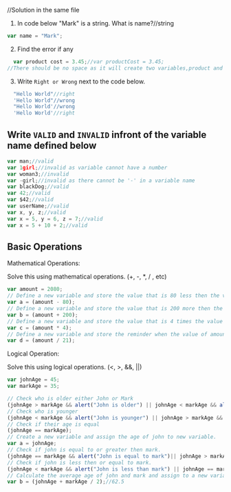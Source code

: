 //Solution in the same file
1. In code below "Mark" is a string.  What is name?//string
```js
var name = "Mark";
```

2. Find the error if any
```js
  var product cost = 3.45;//var productCost = 3.45;
//There should be no space as it will create two variables,product and cost
```

3. Write `Right or Wrong` next to the code below.

```js
  "Hello World"//right
  'Hello World"//wrong
  "Hello World'//wrong
  'Hello World'//right
```

## Write `VALID` and `INVALID` infront of the variable name defined below
```js
var man;//valid
var 1girl;//invalid as variable cannot have a number
var woman3;//invalid
var -girl;//invalid as there cannot be '-' in a variable name
var blackDog;//valid
var 42;//valid
var $42;//valid
var userName;//valid
var x, y, z;//valid
var x = 5, y = 6, z = 7;//valid
var x = 5 + 10 + 2;//valid
```

## Basic Operations

Mathematical Operations:

Solve this using mathematical operations. (+, -, *, / , etc)

```js
var amount = 2080;
// Define a new variable and store the value that is 80 less then the value of amount.
var a = (amount - 80);
// Define a new variable and store the value that is 200 more then the value of amount.
var b = (amount + 200);
// Define a new variable and store the value that is 4 times the value of amount.
var c = (amount * 4);
// Define a new variable and store the reminder when the value of amount is  divided by 21.
var d = (amount / 21);
```

Logical Operation:

Solve this using logical operations. (<, >, &&, ||)

```js
var johnAge = 45;
var markAge = 35;

// Check who is older either John or Mark
(johnAge > markAge && alert("John is older") || johnAge < markAge && alert("Mark is older"));
// Check who is younger
(johnAge < markAge && alert("John is younger") || johnAge > markAge && alert("Mark is younger"));
// Check if their age is equal
(johnAge == markAge);
// Create a new variable and assign the age of john to new variable.
var a = johnAge;
// Check if john is equal to or greater then mark.
(johnAge == markAge && alert("John is equal to mark")|| johnAge > markAge && alert("John is greater than mark"));
// Check if john is less then or equal to mark.
(johnAge < markAge && alert("John is less than mark") || johnAge == markAge && alert("John is greater than mark"));
// Calculate the average age of john and mark and assign to a new variable.
var b = (johnAge + markAge / 2);//62.5
```
